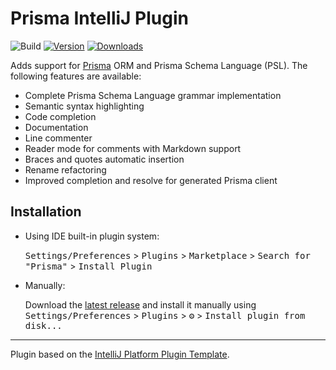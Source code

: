 # Prisma IntelliJ Plugin

![Build](https://github.com/vepanimas/intellij-prisma/workflows/Build/badge.svg)
[![Version](https://img.shields.io/jetbrains/plugin/v/com.vepanimas.intellij.prisma.svg)](https://plugins.jetbrains.com/plugin/com.vepanimas.intellij.prisma)
[![Downloads](https://img.shields.io/jetbrains/plugin/d/com.vepanimas.intellij.prisma.svg)](https://plugins.jetbrains.com/plugin/com.vepanimas.intellij.prisma)

<!-- Plugin description -->
Adds support for [Prisma](https://www.prisma.io/) ORM and Prisma Schema Language (PSL). 
The following features are available:

* Complete Prisma Schema Language grammar implementation
* Semantic syntax highlighting
* Code completion
* Documentation
* Line commenter 
* Reader mode for comments with Markdown support
* Braces and quotes automatic insertion
* Rename refactoring
* Improved completion and resolve for generated Prisma client
<!-- Plugin description end -->

## Installation

- Using IDE built-in plugin system:

  <kbd>Settings/Preferences</kbd> > <kbd>Plugins</kbd> > <kbd>Marketplace</kbd> > <kbd>Search for "Prisma"</kbd> >
  <kbd>Install Plugin</kbd>
  
- Manually:

  Download the [latest release](https://github.com/vepanimas/intellij-prisma/releases/latest) and install it manually using
  <kbd>Settings/Preferences</kbd> > <kbd>Plugins</kbd> > <kbd>⚙️</kbd> > <kbd>Install plugin from disk...</kbd>


---
Plugin based on the [IntelliJ Platform Plugin Template][template].

[template]: https://github.com/JetBrains/intellij-platform-plugin-template
